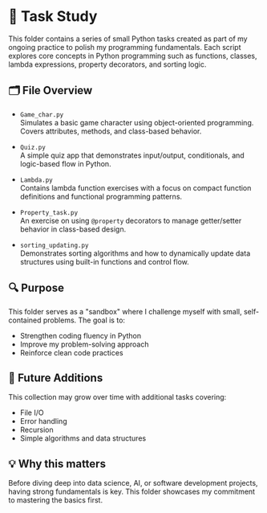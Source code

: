 # 🧠 Task Study

This folder contains a series of small Python tasks created as part of my ongoing practice to polish my programming fundamentals. Each script explores core concepts in Python programming such as functions, classes, lambda expressions, property decorators, and sorting logic.

## 🗂️ File Overview

- `Game_char.py`  
  Simulates a basic game character using object-oriented programming. Covers attributes, methods, and class-based behavior.

- `Quiz.py`  
  A simple quiz app that demonstrates input/output, conditionals, and logic-based flow in Python.

- `Lambda.py`  
  Contains lambda function exercises with a focus on compact function definitions and functional programming patterns.

- `Property_task.py`  
  An exercise on using `@property` decorators to manage getter/setter behavior in class-based design.

- `sorting_updating.py`  
  Demonstrates sorting algorithms and how to dynamically update data structures using built-in functions and control flow.

## 🔍 Purpose

This folder serves as a "sandbox" where I challenge myself with small, self-contained problems. The goal is to:
- Strengthen coding fluency in Python
- Improve my problem-solving approach
- Reinforce clean code practices

## 🚧 Future Additions

This collection may grow over time with additional tasks covering:
- File I/O
- Error handling
- Recursion
- Simple algorithms and data structures

## 💡 Why this matters

Before diving deep into data science, AI, or software development projects, having strong fundamentals is key. This folder showcases my commitment to mastering the basics first.

